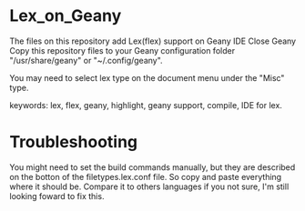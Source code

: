 # Lex_on_Geany
The files on this repository add Lex(flex) support on Geany IDE
Close Geany
Copy this repository files to your Geany configuration folder "/usr/share/geany" or "~/.config/geany".

You may need to select lex type on the document menu under the "Misc" type.

keywords: lex, flex, geany, highlight, geany support, compile, IDE for lex.

# Troubleshooting

You might need to set the build commands manually, but they are described on the botton of the filetypes.lex.conf file. So copy and paste everything where it should be. Compare it to others languages if you not sure, I'm still looking foward to fix this.
